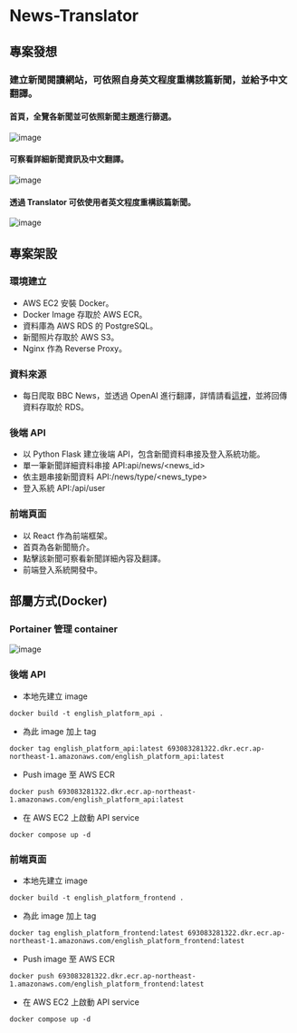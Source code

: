 # News-Translator

## 專案發想

### 建立新聞閱讀網站，可依照自身英文程度重構該篇新聞，並給予中文翻譯。

#### 首頁，全覽各新聞並可依照新聞主題進行篩選。

![image](https://github.com/Ben950128/News-Translator/blob/main/images/homepage.png?raw=true)

#### 可察看詳細新聞資訊及中文翻譯。

![image](https://github.com/Ben950128/News-Translator/blob/main/images/news.png?raw=true)

#### 透過 Translator 可依使用者英文程度重構該篇新聞。

![image](https://github.com/Ben950128/News-Translator/blob/main/images/translator.png?raw=true)

## 專案架設

### 環境建立

- AWS EC2 安裝 Docker。
- Docker Image 存取於 AWS ECR。
- 資料庫為 AWS RDS 的 PostgreSQL。
- 新聞照片存取於 AWS S3。
- Nginx 作為 Reverse Proxy。

### 資料來源

- 每日爬取 BBC News，並透過 OpenAI 進行翻譯，詳情請看[這裡](https://github.com/Ben950128/ChatGPT-Translate-BBC-News.git)，並將回傳資料存取於 RDS。

### 後端 API

- 以 Python Flask 建立後端 API，包含新聞資料串接及登入系統功能。
- 單一筆新聞詳細資料串接 API:api/news/<news_id>
- 依主題串接新聞資料 API:/news/type/<news_type>
- 登入系統 API:/api/user

### 前端頁面

- 以 React 作為前端框架。
- 首頁為各新聞簡介。
- 點擊該新聞可察看新聞詳細內容及翻譯。
- 前端登入系統開發中。

## 部屬方式(Docker)

### Portainer 管理 container

![image](https://github.com/Ben950128/News-Translator/blob/main/images/portainer.png?raw=true)

### 後端 API

- 本地先建立 image

```console
docker build -t english_platform_api .
```

- 為此 image 加上 tag

```console
docker tag english_platform_api:latest 693083281322.dkr.ecr.ap-northeast-1.amazonaws.com/english_platform_api:latest
```

- Push image 至 AWS ECR

```console
docker push 693083281322.dkr.ecr.ap-northeast-1.amazonaws.com/english_platform_api:latest
```

- 在 AWS EC2 上啟動 API service

```console
docker compose up -d
```

### 前端頁面

- 本地先建立 image

```console
docker build -t english_platform_frontend .
```

- 為此 image 加上 tag

```console
docker tag english_platform_frontend:latest 693083281322.dkr.ecr.ap-northeast-1.amazonaws.com/english_platform_frontend:latest
```

- Push image 至 AWS ECR

```console
docker push 693083281322.dkr.ecr.ap-northeast-1.amazonaws.com/english_platform_frontend:latest
```

- 在 AWS EC2 上啟動 API service

```console
docker compose up -d
```
